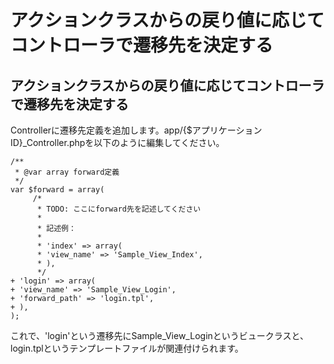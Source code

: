 # アクションクラスからの戻り値に応じてコントローラで遷移先を決定する

## アクションクラスからの戻り値に応じてコントローラで遷移先を決定する [](ethna-document-dev_guide-forward-plug.html#p3275748 "p3275748")

Controllerに遷移先定義を追加します。app/{$アプリケーションID}\_Controller.phpを以下のように編集してください。

    /**
     * @var array forward定義
     */
    var $forward = array(
         /*
          * TODO: ここにforward先を記述してください
          *
          * 記述例：
          *
          * 'index' => array(
          * 'view_name' => 'Sample_View_Index',
          * ),
          */
    + 'login' => array(
    + 'view_name' => 'Sample_View_Login',
    + 'forward_path' => 'login.tpl',
    + ),
    );

これで、'login'という遷移先にSample\_View\_Loginというビュークラスと、login.tplというテンプレートファイルが関連付けられます。

<!-- ??END id:body -->
<!-- ??BEGIN id:summary --><!-- ??END id:note -->
